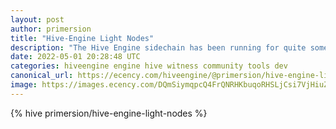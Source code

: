 ```yaml
---
layout: post
author: primersion
title: "Hive-Engine Light Nodes"
description: "The Hive Engine sidechain has been running for quite some time now and since its start a lot of new smart contracts were added."
date: 2022-05-01 20:28:48 UTC
categories: hiveengine engine hive witness community tools dev
canonical_url: https://ecency.com/hiveengine/@primersion/hive-engine-light-nodes
image: https://images.ecency.com/DQmSiymqpcQ4FrQNRHKbuqoRHSLjCsi7VjHiuZm6stX3cCc/logo_large.png
---
```

{% hive primersion/hive-engine-light-nodes %}
